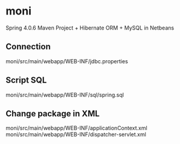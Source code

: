 # moni
Spring 4.0.6 Maven Project + Hibernate ORM + MySQL in Netbeans

<h2>Connection</h2>
moni/src/main/webapp/WEB-INF/jdbc.properties<br/>

<h2>Script SQL</h2>
moni/src/main/webapp/WEB-INF/sql/spring.sql<br/>

<h2>Change package in XML</h2>
moni/src/main/webapp/WEB-INF/applicationContext.xml<br/>
moni/src/main/webapp/WEB-INF/dispatcher-servlet.xml<br/>
